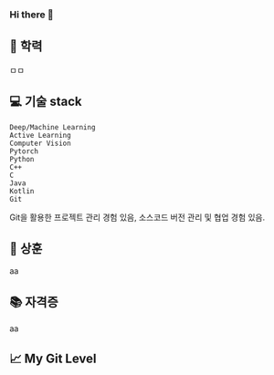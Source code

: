 ### Hi there 👋

## 🌱 학력
ㅁㅁ

## 💻 기술 stack

```
Deep/Machine Learning
Active Learning
Computer Vision
Pytorch
Python
C++
C
Java
Kotlin
Git
```
Git을 활용한 프로젝트 관리 경험 있음, 소스코드 버전 관리 및 협업 경험 있음.

## 🏅 상훈
aa

## 📚 자격증
aa

## 📈 My Git Level



<!--
**DongJooKim1541/DongJooKim1541** is a ✨ _special_ ✨ repository because its `README.md` (this file) appears on your GitHub profile.

Here are some ideas to get you started:

- 🔭 I’m currently working on ...
- 🌱 I’m currently learning ...
- 👯 I’m looking to collaborate on ...
- 🤔 I’m looking for help with ...
- 💬 Ask me about ...
- 📫 How to reach me: ...
- 😄 Pronouns: ...
- ⚡ Fun fact: ...
-->
